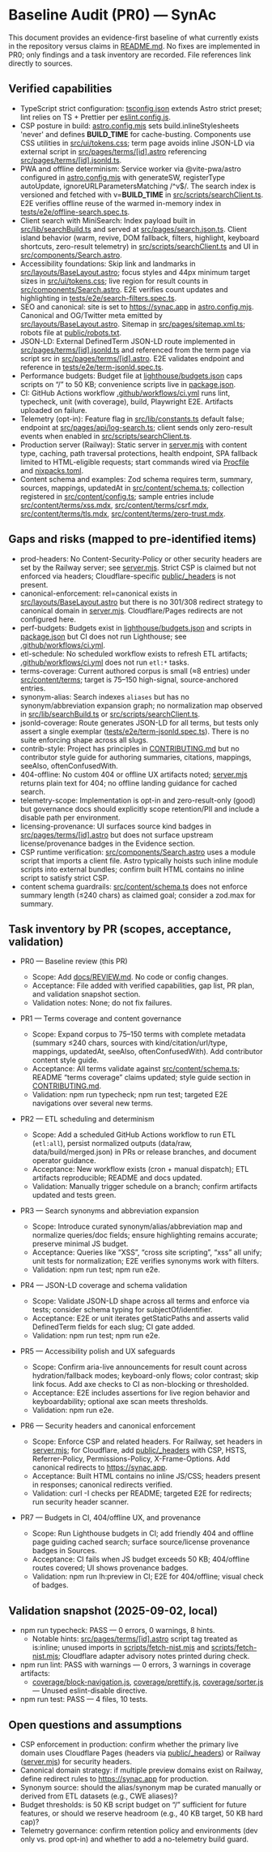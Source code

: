 # Baseline Audit (PR0) — SynAc

This document provides an evidence-first baseline of what currently exists in the repository versus claims in [README.md](README.md). No fixes are implemented in PR0; only findings and a task inventory are recorded. File references link directly to sources.

## Verified capabilities

- TypeScript strict configuration: [tsconfig.json](tsconfig.json) extends Astro strict preset; lint relies on TS + Prettier per [eslint.config.js](eslint.config.js).
- CSP posture in build: [astro.config.mjs](astro.config.mjs) sets build.inlineStylesheets 'never' and defines __BUILD_TIME__ for cache-busting. Components use CSS utilities in [src/ui/tokens.css](src/ui/tokens.css); term page avoids inline JSON-LD via external script in [src/pages/terms/[id].astro](src/pages/terms/%5Bid%5D.astro) referencing [src/pages/terms/[id].jsonld.ts](src/pages/terms/%5Bid%5D.jsonld.ts).
- PWA and offline determinism: Service worker via @vite-pwa/astro configured in [astro.config.mjs](astro.config.mjs) with generateSW, registerType autoUpdate, ignoreURLParametersMatching /^v$/. The search index is versioned and fetched with v=__BUILD_TIME__ in [src/scripts/searchClient.ts](src/scripts/searchClient.ts). E2E verifies offline reuse of the warmed in-memory index in [tests/e2e/offline-search.spec.ts](tests/e2e/offline-search.spec.ts).
- Client search with MiniSearch: Index payload built in [src/lib/searchBuild.ts](src/lib/searchBuild.ts) and served at [src/pages/search.json.ts](src/pages/search.json.ts). Client island behavior (warm, revive, DOM fallback, filters, highlight, keyboard shortcuts, zero-result telemetry) in [src/scripts/searchClient.ts](src/scripts/searchClient.ts) and UI in [src/components/Search.astro](src/components/Search.astro).
- Accessibility foundations: Skip link and landmarks in [src/layouts/BaseLayout.astro](src/layouts/BaseLayout.astro); focus styles and 44px minimum target sizes in [src/ui/tokens.css](src/ui/tokens.css); live region for result counts in [src/components/Search.astro](src/components/Search.astro). E2E verifies count updates and highlighting in [tests/e2e/search-filters.spec.ts](tests/e2e/search-filters.spec.ts).
- SEO and canonical: site is set to https://synac.app in [astro.config.mjs](astro.config.mjs). Canonical and OG/Twitter meta emitted by [src/layouts/BaseLayout.astro](src/layouts/BaseLayout.astro). Sitemap in [src/pages/sitemap.xml.ts](src/pages/sitemap.xml.ts); robots file at [public/robots.txt](public/robots.txt).
- JSON-LD: External DefinedTerm JSON-LD route implemented in [src/pages/terms/[id].jsonld.ts](src/pages/terms/%5Bid%5D.jsonld.ts) and referenced from the term page via script src in [src/pages/terms/[id].astro](src/pages/terms/%5Bid%5D.astro). E2E validates endpoint and reference in [tests/e2e/term-jsonld.spec.ts](tests/e2e/term-jsonld.spec.ts).
- Performance budgets: Budget file at [lighthouse/budgets.json](lighthouse/budgets.json) caps scripts on “/” to 50 KB; convenience scripts live in [package.json](package.json).
- CI: GitHub Actions workflow [.github/workflows/ci.yml](.github/workflows/ci.yml) runs lint, typecheck, unit (with coverage), build, Playwright E2E. Artifacts uploaded on failure.
- Telemetry (opt-in): Feature flag in [src/lib/constants.ts](src/lib/constants.ts) default false; endpoint at [src/pages/api/log-search.ts](src/pages/api/log-search.ts); client sends only zero-result events when enabled in [src/scripts/searchClient.ts](src/scripts/searchClient.ts).
- Production server (Railway): Static server in [server.mjs](server.mjs) with content type, caching, path traversal protections, health endpoint, SPA fallback limited to HTML-eligible requests; start commands wired via [Procfile](Procfile) and [nixpacks.toml](nixpacks.toml).
- Content schema and examples: Zod schema requires term, summary, sources, mappings, updatedAt in [src/content/schema.ts](src/content/schema.ts); collection registered in [src/content/config.ts](src/content/config.ts); sample entries include [src/content/terms/xss.mdx](src/content/terms/xss.mdx), [src/content/terms/csrf.mdx](src/content/terms/csrf.mdx), [src/content/terms/tls.mdx](src/content/terms/tls.mdx), [src/content/terms/zero-trust.mdx](src/content/terms/zero-trust.mdx).

## Gaps and risks (mapped to pre-identified items)

- prod-headers: No Content-Security-Policy or other security headers are set by the Railway server; see [server.mjs](server.mjs). Strict CSP is claimed but not enforced via headers; Cloudflare-specific [public/_headers](public/_headers) is not present.
- canonical-enforcement: rel=canonical exists in [src/layouts/BaseLayout.astro](src/layouts/BaseLayout.astro) but there is no 301/308 redirect strategy to canonical domain in [server.mjs](server.mjs). Cloudflare/Pages redirects are not configured here.
- perf-budgets: Budgets exist in [lighthouse/budgets.json](lighthouse/budgets.json) and scripts in [package.json](package.json) but CI does not run Lighthouse; see [.github/workflows/ci.yml](.github/workflows/ci.yml).
- etl-schedule: No scheduled workflow exists to refresh ETL artifacts; [.github/workflows/ci.yml](.github/workflows/ci.yml) does not run `etl:*` tasks.
- terms-coverage: Current authored corpus is small (≈8 entries) under [src/content/terms](src/content/terms); target is 75–150 high-signal, source-anchored entries.
- synonym-alias: Search indexes `aliases` but has no synonym/abbreviation expansion graph; no normalization map observed in [src/lib/searchBuild.ts](src/lib/searchBuild.ts) or [src/scripts/searchClient.ts](src/scripts/searchClient.ts).
- jsonld-coverage: Route generates JSON-LD for all terms, but tests only assert a single exemplar ([tests/e2e/term-jsonld.spec.ts](tests/e2e/term-jsonld.spec.ts)). There is no suite enforcing shape across all slugs.
- contrib-style: Project has principles in [CONTRIBUTING.md](CONTRIBUTING.md) but no contributor style guide for authoring summaries, citations, mappings, seeAlso, oftenConfusedWith.
- 404-offline: No custom 404 or offline UX artifacts noted; [server.mjs](server.mjs) returns plain text for 404; no offline landing guidance for cached search.
- telemetry-scope: Implementation is opt-in and zero-result-only (good) but governance docs should explicitly scope retention/PII and include a disable path per environment.
- licensing-provenance: UI surfaces source kind badges in [src/pages/terms/[id].astro](src/pages/terms/%5Bid%5D.astro) but does not surface upstream license/provenance badges in the Evidence section.
- CSP runtime verification: [src/components/Search.astro](src/components/Search.astro) uses a module script that imports a client file. Astro typically hoists such inline module scripts into external bundles; confirm built HTML contains no inline script to satisfy strict CSP.
- content schema guardrails: [src/content/schema.ts](src/content/schema.ts) does not enforce summary length (≤240 chars) as claimed goal; consider a zod.max for summary.

## Task inventory by PR (scopes, acceptance, validation)

- PR0 — Baseline review (this PR)
  - Scope: Add [docs/REVIEW.md](docs/REVIEW.md). No code or config changes.
  - Acceptance: File added with verified capabilities, gap list, PR plan, and validation snapshot section.
  - Validation notes: None; do not fix failures.

- PR1 — Terms coverage and content governance
  - Scope: Expand corpus to 75–150 terms with complete metadata (summary ≤240 chars, sources with kind/citation/url/type, mappings, updatedAt, seeAlso, oftenConfusedWith). Add contributor content style guide.
  - Acceptance: All terms validate against [src/content/schema.ts](src/content/schema.ts); README “terms coverage” claims updated; style guide section in [CONTRIBUTING.md](CONTRIBUTING.md).
  - Validation: npm run typecheck; npm run test; targeted E2E navigations over several new terms.

- PR2 — ETL scheduling and determinism
  - Scope: Add a scheduled GitHub Actions workflow to run ETL (`etl:all`), persist normalized outputs (data/raw, data/build/merged.json) in PRs or release branches, and document operator guidance.
  - Acceptance: New workflow exists (cron + manual dispatch); ETL artifacts reproducible; README and docs updated.
  - Validation: Manually trigger schedule on a branch; confirm artifacts updated and tests green.

- PR3 — Search synonyms and abbreviation expansion
  - Scope: Introduce curated synonym/alias/abbreviation map and normalize queries/doc fields; ensure highlighting remains accurate; preserve minimal JS budget.
  - Acceptance: Queries like “XSS”, “cross site scripting”, “xss” all unify; unit tests for normalization; E2E verifies synonyms work with filters.
  - Validation: npm run test; npm run e2e.

- PR4 — JSON-LD coverage and schema validation
  - Scope: Validate JSON-LD shape across all terms and enforce via tests; consider schema typing for subjectOf/identifier.
  - Acceptance: E2E or unit iterates getStaticPaths and asserts valid DefinedTerm fields for each slug; CI gate added.
  - Validation: npm run test; npm run e2e.

- PR5 — Accessibility polish and UX safeguards
  - Scope: Confirm aria-live announcements for result count across hydration/fallback modes; keyboard-only flows; color contrast; skip link focus. Add axe checks to CI as non-blocking or thresholded.
  - Acceptance: E2E includes assertions for live region behavior and keyboardability; optional axe scan meets thresholds.
  - Validation: npm run e2e.

- PR6 — Security headers and canonical enforcement
  - Scope: Enforce CSP and related headers. For Railway, set headers in [server.mjs](server.mjs); for Cloudflare, add [public/_headers](public/_headers) with CSP, HSTS, Referrer-Policy, Permissions-Policy, X-Frame-Options. Add canonical redirects to https://synac.app.
  - Acceptance: Built HTML contains no inline JS/CSS; headers present in responses; canonical redirects verified.
  - Validation: curl -I checks per README; targeted E2E for redirects; run security header scanner.

- PR7 — Budgets in CI, 404/offline UX, and provenance
  - Scope: Run Lighthouse budgets in CI; add friendly 404 and offline page guiding cached search; surface source/license provenance badges in Sources.
  - Acceptance: CI fails when JS budget exceeds 50 KB; 404/offline routes covered; UI shows provenance badges.
  - Validation: npm run lh:preview in CI; E2E for 404/offline; visual check of badges.

## Validation snapshot (2025-09-02, local)

- npm run typecheck: PASS — 0 errors, 0 warnings, 8 hints.
  - Notable hints: [src/pages/terms/[id].astro](src/pages/terms/%5Bid%5D.astro:79) script tag treated as is:inline; unused imports in [scripts/fetch-nist.mjs](scripts/fetch-nist.mjs:9) and [scripts/fetch-nist.mjs](scripts/fetch-nist.mjs:10); Cloudflare adapter advisory notes printed during check.
- npm run lint: PASS with warnings — 0 errors, 3 warnings in coverage artifacts:
  - [coverage/block-navigation.js](coverage/block-navigation.js:1), [coverage/prettify.js](coverage/prettify.js:1), [coverage/sorter.js](coverage/sorter.js:1) — Unused eslint-disable directive.
- npm run test: PASS — 4 files, 10 tests.

## Open questions and assumptions

- CSP enforcement in production: confirm whether the primary live domain uses Cloudflare Pages (headers via [public/_headers](public/_headers)) or Railway ([server.mjs](server.mjs)) for security headers.
- Canonical domain strategy: if multiple preview domains exist on Railway, define redirect rules to https://synac.app for production.
- Synonym source: should the alias/synonym map be curated manually or derived from ETL datasets (e.g., CWE aliases)?
- Budget thresholds: is 50 KB script budget on “/” sufficient for future features, or should we reserve headroom (e.g., 40 KB target, 50 KB hard cap)?
- Telemetry governance: confirm retention policy and environments (dev only vs. prod opt-in) and whether to add a no-telemetry build guard.
